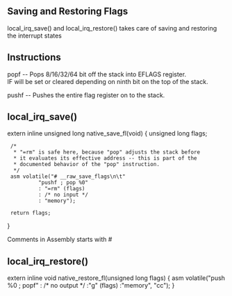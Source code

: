Saving and Restoring Flags
-----------------------------

local_irq_save() and local_irq_restore() takes care of saving and restoring the interrupt states 

Instructions
---------------
popf    --  Pops 8/16/32/64 bit off the stack into EFLAGS register.                                                  
                 IF will be set or cleared depending on ninth bit on the top of the stack.

pushf   --  Pushes the entire flag register on to the stack.

local_irq_save()
----------------

 extern inline unsigned long native_save_fl(void)
 {
     unsigned long flags;
 
     /*
      * "=rm" is safe here, because "pop" adjusts the stack before
      * it evaluates its effective address -- this is part of the
      * documented behavior of the "pop" instruction.
      */
     asm volatile("# __raw_save_flags\n\t"
              "pushf ; pop %0"
              : "=rm" (flags)
              : /* no input */
              : "memory");
 
     return flags;
 }

Comments in Assembly starts with #

local_irq_restore()
-----------------------

extern inline void native_restore_fl(unsigned long flags)
{
    asm volatile("push %0 ; popf"
             : /* no output */
             :"g" (flags)
             :"memory", "cc");
}


